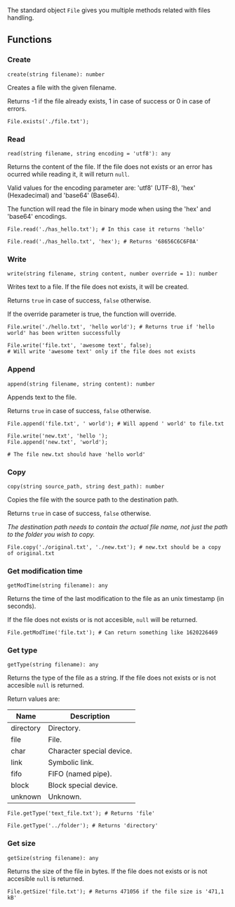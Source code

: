 The standard object `File` gives you multiple methods related with files handling.

## Functions

### Create

`create(string filename): number`

Creates a file with the given filename.

Returns -1 if the file already exists, 1 in case of success or 0 in case of errors.

```borealis
File.exists('./file.txt');
```

### Read

`read(string filename, string encoding = 'utf8'): any`

Returns the content of the file. If the file does not exists or an error has ocurred while reading it, it will return `null`.

Valid values for the encoding parameter are: 'utf8' (UTF-8), 'hex' (Hexadecimal) and 'base64' (Base64).

The function will read the file in binary mode when using the 'hex' and 'base64' encodings.

```borealis
File.read('./has_hello.txt'); # In this case it returns 'hello'
```

```borealis
File.read('./has_hello.txt', 'hex'); # Returns '68656C6C6F0A'
```

### Write

`write(string filename, string content, number override = 1): number`

Writes text to a file. If the file does not exists, it will be created.

Returns `true` in case of success, `false` otherwise.

If the override parameter is true, the function will override.

```borealis
File.write('./hello.txt', 'hello world'); # Returns true if 'hello world' has been written successfully
```

```borealis
File.write('file.txt', 'awesome text', false);
# Will write 'awesome text' only if the file does not exists
```

### Append

`append(string filename, string content): number`

Appends text to the file.

Returns `true` in case of success, `false` otherwise.

```borealis
File.append('file.txt', ' world'); # Will append ' world' to file.txt
```

```borealis
File.write('new.txt', 'hello ');
File.append('new.txt', 'world');

# The file new.txt should have 'hello world'
```

### Copy

`copy(string source_path, string dest_path): number`

Copies the file with the source path to the destination path.

Returns `true` in case of success, `false` otherwise.

_The destination path needs to contain the actual file name, not just the path to the folder you wish to copy._

```borealis
File.copy('./original.txt', './new.txt'); # new.txt should be a copy of original.txt
```

### Get modification time

`getModTime(string filename): any`

Returns the time of the last modification to the file as an unix timestamp (in seconds).

If the file does not exists or is not accesible, `null` will be returned.

```borealis
File.getModTime('file.txt'); # Can return something like 1620226469
```

### Get type

`getType(string filename): any`

Returns the type of the file as a string. If the file does not exists or is not accesible `null` is returned.

Return values are:

| Name             | Description               |
|------------------|---------------------------|
| directory        | Directory.                |
| file             | File.                     |
| char             | Character special device. |
| link             | Symbolic link.            |
| fifo             | FIFO (named pipe).        |
| block            | Block special device.     |
| unknown          | Unknown.                  |

```borealis
File.getType('text_file.txt'); # Returns 'file'
```

```borealis
File.getType('../folder'); # Returns 'directory'
```

### Get size

`getSize(string filename): any`

Returns the size of the file in bytes. If the file does not exists or is not accesible `null` is returned.

```borealis
File.getSize('file.txt'); # Returns 471056 if the file size is '471,1 kB'
```
